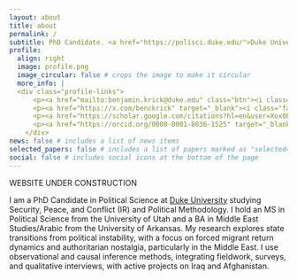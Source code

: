 ```yaml
---
layout: about
title: about
permalink: /
subtitle: PhD Candidate. <a href="https://polisci.duke.edu/">Duke University</a>.
profile:
  align: right
  image: profile.png
  image_circular: false # crops the image to make it circular
  more_info: |
  <div class="profile-links">
      <p><a href="mailto:benjamin.krick@duke.edu" class="btn"><i class="fas fa-envelope"></a></p>
      <p><a href="https://x.com/benckrick" target="_blank"><i class="fab fa-x-twitter"></i></a></p>
      <p><a href="https://scholar.google.com/citations?hl=en&user=Xox0FTkAAAAJ" target="_blank"><i class="ai ai-google-scholar-square"></i></a></p>
      <p><a href="https://orcid.org/0000-0001-8636-1525" target="_blank"><i class="ai ai-orcid"></i></a></p>
    </div>
news: false # includes a list of news items
selected_papers: false # includes a list of papers marked as "selected={true}"
social: false # includes social icons at the bottom of the page
---
```

WEBSITE UNDER CONSTRUCTION 

I am a PhD Candidate in Political Science at [Duke University](https://polisci.duke.edu/) studying Security, Peace, and Conflict (IR) and Political Methodology. I hold an MS in Political Science from the University of Utah and a BA in Middle East Studies/Arabic from the University of Arkansas. My research explores state transitions from political instability, with a focus on forced migrant return dynamics and authoritarian nostalgia, particularly in the Middle East. I use observational and causal inference methods, integrating fieldwork, surveys, and qualitative interviews, with active projects on Iraq and Afghanistan.
